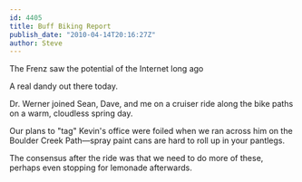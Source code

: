 ```yaml
---
id: 4405
title: Buff Biking Report
publish_date: "2010-04-14T20:16:27Z"
author: Steve
---
```

  
The Frenz saw the potential of the Internet long ago

A real dandy out there today.

Dr. Werner joined Sean, Dave, and me on a cruiser ride along the bike paths on a warm, cloudless spring day.

Our plans to "tag" Kevin's office were foiled when we ran across him on the Boulder Creek Path—spray paint cans are hard to roll up in your pantlegs.

The consensus after the ride was that we need to do more of these, perhaps even stopping for lemonade afterwards.
